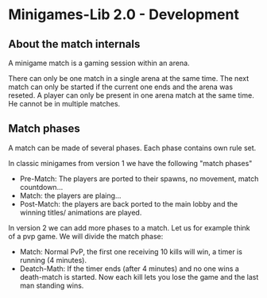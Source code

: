# Minigames-Lib 2.0 - Development

## About the match internals

A minigame match is a gaming session within an arena.

There can only be one match in a single arena at the same time. The next match can only be started if the current one ends and the arena
was reseted. A player can only be present in one arena match at the same time. He cannot be in multiple matches.

## Match phases

A match can be made of several phases. Each phase contains own rule set.

In classic minigames from version 1 we have the following "match phases"

* Pre-Match: The players are ported to their spawns, no movement, match countdown...
* Match: the players are plaing...
* Post-Match: the players are back ported to the main lobby and the winning titles/ animations are played.

In version 2 we can add more phases to a match. Let us for example think of a pvp game. We will divide the match phase:

* Match: Normal PvP, the first one receiving 10 kills will win, a timer is running (4 minutes).
* Deatch-Math: If the timer ends (after 4 minutes) and no one wins a death-match is started. Now each kill lets you lose the game and the last man standing wins.


